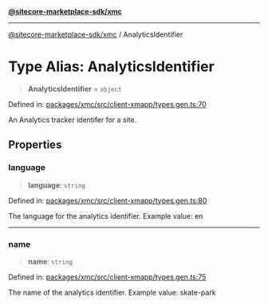 [**@sitecore-marketplace-sdk/xmc**](../README.md)

***

[@sitecore-marketplace-sdk/xmc](../README.md) / AnalyticsIdentifier

# Type Alias: AnalyticsIdentifier

> **AnalyticsIdentifier** = `object`

Defined in: [packages/xmc/src/client-xmapp/types.gen.ts:70](https://github.com/Sitecore/sitecore-marketplace-sdk/blob/af886e6134b8d1079ef5b8ef70b7eb2f1d9c8aeb/packages/xmc/src/client-xmapp/types.gen.ts#L70)

An Analytics tracker identifer for a site.

## Properties

### language

> **language**: `string`

Defined in: [packages/xmc/src/client-xmapp/types.gen.ts:80](https://github.com/Sitecore/sitecore-marketplace-sdk/blob/af886e6134b8d1079ef5b8ef70b7eb2f1d9c8aeb/packages/xmc/src/client-xmapp/types.gen.ts#L80)

The language for the analytics identifier.
Example value: en

***

### name

> **name**: `string`

Defined in: [packages/xmc/src/client-xmapp/types.gen.ts:75](https://github.com/Sitecore/sitecore-marketplace-sdk/blob/af886e6134b8d1079ef5b8ef70b7eb2f1d9c8aeb/packages/xmc/src/client-xmapp/types.gen.ts#L75)

The name of the analytics identifier.
Example value: skate-park
